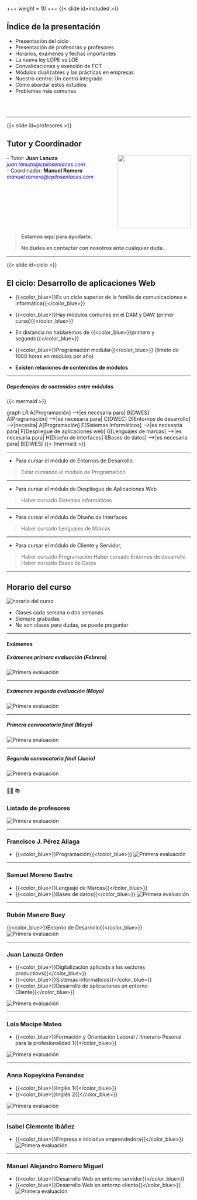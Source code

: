 +++
weight = 10
+++
{{< slide id=included >}}

## Índice de la presentación

- Presentación del ciclo
- Presentación de profesoras y profesores
- Horarios, exámenes y fechas importantes
- La nueva ley LOPE vs LOE
- Convalidaciones y exención de FCT
- Módulos dualizables y las prácticas en empresas
- Nuestro centro: Un centro integrado
- Cómo abordar estos estudios
- Problemas más comunes
<br>
<br>


---
{{< slide id=profesores >}}

## Tutor y Coordinador
<span style="display: flex; justify-content: space-between; align-items: flex-start;">
  <div>
    - Tutor: <strong>Juan Lanuza</strong>
    <br />
    <span style="color: blue; font-style: italic;">juan.lanuza@cpilosenlaces.com</span>
    <br />
    - Coordinador: <strong>Manuel Romero</strong>
    <br />
    <span style="color: blue; font-style: italic;">manuel.romero@cpilosenlaces.com</span>
  </div>
  <div>
    <img src="images/tutoria_coordinacion.jpg" height="200px">
  </div>
</span>

> **Estamos aquí para ayudarte.** 
> 
> **No dudes en contactar con nosotros ante cualquier duda.**

---
{{< slide id=ciclo >}}

## El ciclo: Desarrollo de aplicaciones Web

- {{<color_blue>}}Es un ciclo superior de la familia de comunicaciones e informática{{</color_blue>}}

- {{<color_blue>}}Hay módulos comunes en el DAM y DAW (primer curso){{</color_blue>}}
- En distancia no hablaremos de {{<color_blue>}}primero y segundo{{</color_blue>}}
- {{<color_blue>}}Programación modular{{</color_blue>}} (límete de 1000 horas en módulos por año)
- **Existen relaciones de contenidos de módulos**
---
##### Depedencias de contenidos entre módulos


<section>

{{< mermaid >}}

graph LR
A[Programación] -->|es necesaria para| B[DWES]
A[Programación] -->|es necesaria para| C[DWEC]
D[Entornos de desarrollo] -->|necesita| A[Programación]
E[Sistemas Informáticos] -->|es necesaria para| F[Despliegue de aplicaciones web]
G[Lenguajes de marcas] -->|es necesaria para| H[Diseño de interfaces]
I[Bases de datos] -->|es necesaria para| B[DWES]
{{< /mermaid >}}

---




* Para cursar el módulo de Entornos de Desarrollo
> Estar cursando el módulo de Programación
---
* Para cursar el módulo de Despliegue de Aplicaciones Web
>Haber cursado Sistemas informáticos
 ---
* Para cursar el módulo de Diseño de Interfaces
> Haber cursado Lenguajes de Marcas
----
* Para cursar el módulo de Cliente y Servidor,
>Haber cursado Programación 
>Haber cursado Entornos de desarrollo
>Haber cursado  Bases de Datos

</section>

---

## Horario del curso


<img src="images/horario.png"  alt="horario del curso"/>

* Clases cada semana o dos semanas
* Siempre grabadas
* No son clases para dudas, se puede preguntar

---
#### Exámenes

<section>

##### Exámenes primera evaluación (Febrero)

<img src="images/primera_evaluacion.png"  alt="Primera evaluación "/>

---

#####  Exámenes segunda evaluación (Mayo)
<img src="images/segunda_evaluacion.png"  alt="Primera evaluación "/>

---
#####  Primera convocatoria final (Mayo)
<img src="images/primera_convocatoria.png"  alt="Primera evaluación "/>

---

#####  Segunda convocatoria final (Junio)
<img src="images/segunda_convocatoria.png"  alt="Primera evaluación "/>

</section>

--- 
:teacher: :books:
 <section>

### Listado de profesores

<img src="images/profesores.png"  alt="Primera evaluación "/>

---
### Francisco J. Pérez Aliaga
* {{<color_blue>}}Programación{{</color_blue>}}
  <img src="images/programacion.png"  alt="Primera evaluación "/>

---

### Samuel Moreno Sastre
* {{<color_blue>}}Lenguaje de Marcas{{</color_blue>}}
* {{<color_blue>}}Bases de datos{{</color_blue>}}
  <img src="images/samuel.png"  alt="Primera evaluación "/>
---

### Rubén Manero Buey
{{<color_blue>}}Entorno de Desarrollo{{</color_blue>}}
<img src="images/ruben.png"  alt="Primera evaluación "/>


---

### Juan Lanuza Orden
* {{<color_blue>}}Digitalización aplicada a los sectores productiovs{{</color_blue>}}   
* {{<color_blue>}}Sistemas informáticos{{</color_blue>}}    
* {{<color_blue>}}Desarrollo de aplicaciones en entorno Cliente{{</color_blue>}}
 <img src="images/juan_lanuza.png"  alt="Primera evaluación "/>

  
---

### Lola Macipe Mateo
* {{<color_blue>}}Formación y Orientación Laboral / Itinerario Pesonal para la profesionalidad 1{{</color_blue>}}
 
<img src="images/fol.png"  alt="Primera evaluación "/>

---

### Anna Kopeykina Fenández
* {{<color_blue>}}Inglés 1{{</color_blue>}}
* {{<color_blue>}}Inglés 2{{</color_blue>}}
       <br />
<img src="images/ingles.png"  alt="Primera evaluación "/>

---

### Isabel Clemente Ibáñez
* {{<color_blue>}}Empresa e iniciativa emprendedora{{</color_blue>}}
  <img src="images/fol.png"  alt="Primera evaluación "/>

---

### Manuel Alejandro Romero Miguel
* {{<color_blue>}}Desarrollo Web en entorno servidor{{</color_blue>}}
* {{<color_blue>}}Desarrollo Web en entorno cliente{{</color_blue>}}
  <img src="images/manuel.png"  alt="Primera evaluación "/>
</section>